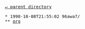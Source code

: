 <pre>
  <a href="../">&#x21b5; parent directory</a>
  
  * 1998-10-08T21:55:02&#x0009;96awa7/
  ** <a href="org">org</a>
</pre>
